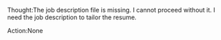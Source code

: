 Thought:The job description file is missing.  I cannot proceed without it.  I need the job description to tailor the resume.

Action:None

